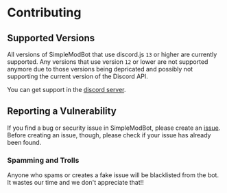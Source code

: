 # Contributing

## Supported Versions

All versions of SimpleModBot that use discord.js `13` or higher are currently supported. Any versions that use version `12` or lower are not supported anymore due to those versions being depricated and possibly not supporting the current version of the Discord API. 

You can get support in the [discord server](https://discord.gg/49KeKwXc8g).

## Reporting a Vulnerability

If you find a bug or security issue in SimpleModBot, please create an [issue](https://github.com/SimpleModBot/SimpleModBot/issues). Before creating an issue, though, please check if your issue has already been found.

### Spamming and Trolls

Anyone who spams or creates a fake issue will be blacklisted from the bot. It wastes our time and we don't appreciate that!!
